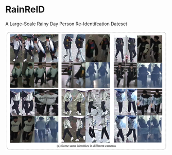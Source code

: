 # RainReID
A Large-Scale Rainy Day Person Re-Identifcation Dateset

![Image text](image/samples.png) 
